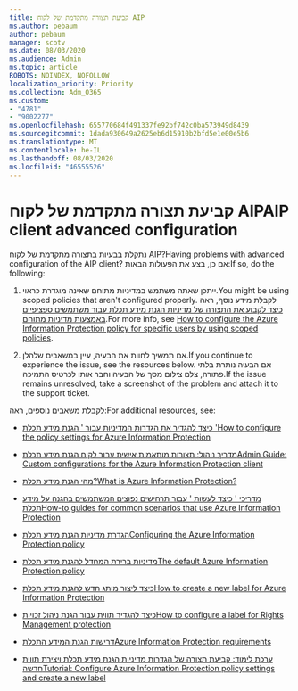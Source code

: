 ```yaml
---
title: קביעת תצורה מתקדמת של לקוח AIP
ms.author: pebaum
author: pebaum
manager: scotv
ms.date: 08/03/2020
ms.audience: Admin
ms.topic: article
ROBOTS: NOINDEX, NOFOLLOW
localization_priority: Priority
ms.collection: Adm_O365
ms.custom:
- "4781"
- "9002277"
ms.openlocfilehash: 655770684f491337fe92bf742c0ba573949d8439
ms.sourcegitcommit: 1dada930649a2625eb6d15910b2bfd5e1e00e5b6
ms.translationtype: MT
ms.contentlocale: he-IL
ms.lasthandoff: 08/03/2020
ms.locfileid: "46555526"
---
```

# <a name="aip-client-advanced-configuration"></a><span data-ttu-id="7d8cd-102">קביעת תצורה מתקדמת של לקוח AIP</span><span class="sxs-lookup"><span data-stu-id="7d8cd-102">AIP client advanced configuration</span></span>

<span data-ttu-id="7d8cd-103">נתקלת בבעיות בתצורה מתקדמת של לקוח AIP?</span><span class="sxs-lookup"><span data-stu-id="7d8cd-103">Having problems with advanced configuration of the AIP client?</span></span> <span data-ttu-id="7d8cd-104">אם כן, בצע את הפעולות הבאות:</span><span class="sxs-lookup"><span data-stu-id="7d8cd-104">If so, do the following:</span></span>

1. <span data-ttu-id="7d8cd-105">ייתכן שאתה משתמש במדיניות מתוחם שאינה מוגדרת כראוי.</span><span class="sxs-lookup"><span data-stu-id="7d8cd-105">You might be using scoped policies that aren't configured properly.</span></span> <span data-ttu-id="7d8cd-106">לקבלת מידע נוסף, ראה [כיצד לקבוע את התצורה של מדיניות הגנת מידע תכלת עבור משתמשים ספציפיים באמצעות מדיניות מתוחם](https://docs.microsoft.com/azure/information-protection/configure-policy-scope).</span><span class="sxs-lookup"><span data-stu-id="7d8cd-106">For more info, see [How to configure the Azure Information Protection policy for specific users by using scoped policies](https://docs.microsoft.com/azure/information-protection/configure-policy-scope).</span></span>

2. <span data-ttu-id="7d8cd-107">אם תמשיך לחוות את הבעיה, עיין במשאבים שלהלן.</span><span class="sxs-lookup"><span data-stu-id="7d8cd-107">If you continue to experience the issue, see the resources below.</span></span> <span data-ttu-id="7d8cd-108">אם הבעיה נותרת בלתי פתורה, צלם צילום מסך של הבעיה וחבר אותו לכרטיס התמיכה.</span><span class="sxs-lookup"><span data-stu-id="7d8cd-108">If the issue remains unresolved,  take a screenshot of the problem and attach it to the support ticket.</span></span>

<span data-ttu-id="7d8cd-109">לקבלת משאבים נוספים, ראה:</span><span class="sxs-lookup"><span data-stu-id="7d8cd-109">For additional resources, see:</span></span>

- [<span data-ttu-id="7d8cd-110">כיצד להגדיר את הגדרות המדיניות עבור ' הגנת מידע תכלת '</span><span class="sxs-lookup"><span data-stu-id="7d8cd-110">How to configure the policy settings for Azure Information Protection</span></span>](https://docs.microsoft.com/azure/information-protection/configure-policy-settings)  
    
- [<span data-ttu-id="7d8cd-111">מדריך ניהול: תצורות מותאמות אישית עבור לקוח הגנת מידע תכלת</span><span class="sxs-lookup"><span data-stu-id="7d8cd-111">Admin Guide: Custom configurations for the Azure Information Protection client</span></span>](https://docs.microsoft.com/azure/information-protection/rms-client/client-admin-guide-customizations)  
    
- [<span data-ttu-id="7d8cd-112">מהי הגנת מידע תכלת?</span><span class="sxs-lookup"><span data-stu-id="7d8cd-112">What is Azure Information Protection?</span></span>](https://docs.microsoft.com/azure/information-protection/what-is-information-protection)  
    
- [<span data-ttu-id="7d8cd-113">מדריכי ' כיצד לעשות ' עבור תרחישים נפוצים המשתמשים בהגנה על מידע תכלת</span><span class="sxs-lookup"><span data-stu-id="7d8cd-113">How-to guides for common scenarios that use Azure Information Protection</span></span>](https://docs.microsoft.com/azure/information-protection/how-to-guides)  
    
- [<span data-ttu-id="7d8cd-114">הגדרת מדיניות הגנת מידע תכלת</span><span class="sxs-lookup"><span data-stu-id="7d8cd-114">Configuring the Azure Information Protection policy</span></span>](https://docs.microsoft.com/azure/information-protection/deploy-use/configure-policy)  
    
- [<span data-ttu-id="7d8cd-115">מדיניות ברירת המחדל להגנת מידע תכלת</span><span class="sxs-lookup"><span data-stu-id="7d8cd-115">The default Azure Information Protection policy</span></span>](https://docs.microsoft.com/azure/information-protection/deploy-use/configure-policy-default)  
    
- [<span data-ttu-id="7d8cd-116">כיצד ליצור מותג חדש להגנת מידע תכלת</span><span class="sxs-lookup"><span data-stu-id="7d8cd-116">How to create a new label for Azure Information Protection</span></span>](https://docs.microsoft.com/azure/information-protection/deploy-use/configure-policy-new-label)  
    
- [<span data-ttu-id="7d8cd-117">כיצד להגדיר תווית עבור הגנת ניהול זכויות</span><span class="sxs-lookup"><span data-stu-id="7d8cd-117">How to configure a label for Rights Management protection</span></span>](https://docs.microsoft.com/azure/information-protection/deploy-use/configure-policy-protection)  
    
- [<span data-ttu-id="7d8cd-118">דרישות הגנת המידע התכלת</span><span class="sxs-lookup"><span data-stu-id="7d8cd-118">Azure Information Protection requirements</span></span>](https://docs.microsoft.com/azure/information-protection/get-started/requirements)

- [<span data-ttu-id="7d8cd-119">ערכת לימוד: קביעת תצורה של הגדרות מדיניות הגנת מידע תכלת ויצירת תווית חדשה</span><span class="sxs-lookup"><span data-stu-id="7d8cd-119">Tutorial: Configure Azure Information Protection policy settings and create a new label</span></span>](https://docs.microsoft.com/azure/information-protection/get-started/infoprotect-quick-start-tutorial)